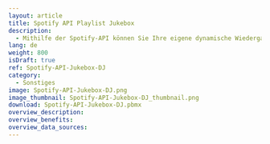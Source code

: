 ```yaml
---
layout: article
title: Spotify API Playlist Jukebox
description: 
  - Mithilfe der Spotify-API können Sie Ihre eigene dynamische Wiedergabeliste erstellen. Stellen Sie die ID einer Playlist ein, die als Grundlage verwendet wird, und eine ID für die dynamisch generierte Playlist. Die Songs werden von der Peakboad KI zufällig ausgewählt und es kann mithilfe eines Touchscreens für die kommenden Songs abgestimmt werden. Platzieren Sie diesen Touchscreen auf der Tanzfläche und kreieren Sie eine dynamische Party.
lang: de
weight: 800
isDraft: true
ref: Spotify-API-Jukebox-DJ
category:
  - Sonstiges
image: Spotify-API-Jukebox-DJ.png
image_thumbnail: Spotify-API-Jukebox-DJ_thumbnail.png
download: Spotify-API-Jukebox-DJ.pbmx
overview_description:
overview_benefits:
overview_data_sources:
---
```

